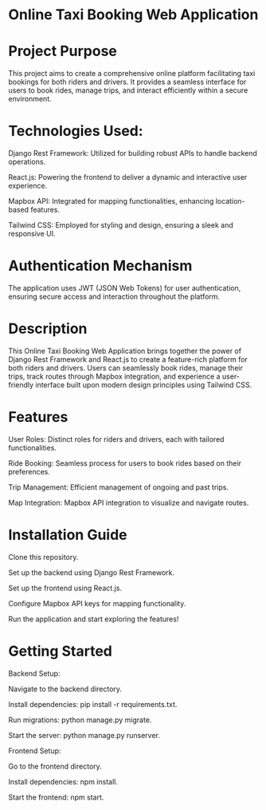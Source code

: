# Online Taxi Booking Web Application


# Project Purpose

This project aims to create a comprehensive online platform facilitating taxi bookings for both riders and drivers. It provides a seamless interface for users to book rides, manage trips, and interact efficiently within a secure environment.

# Technologies Used:

Django Rest Framework: Utilized for building robust APIs to handle backend operations.

React.js: Powering the frontend to deliver a dynamic and interactive user experience.

Mapbox API: Integrated for mapping functionalities, enhancing location-based features.

Tailwind CSS: Employed for styling and design, ensuring a sleek and responsive UI.

# Authentication Mechanism

The application uses JWT (JSON Web Tokens) for user authentication, ensuring secure access and interaction throughout the platform.

# Description

This Online Taxi Booking Web Application brings together the power of Django Rest Framework and React.js to create a feature-rich platform for both riders and drivers. Users can seamlessly book rides, manage their trips, track routes through Mapbox integration, and experience a user-friendly interface built upon modern design principles using Tailwind CSS.

# Features

User Roles: Distinct roles for riders and drivers, each with tailored functionalities.

Ride Booking: Seamless process for users to book rides based on their preferences.

Trip Management: Efficient management of ongoing and past trips.

Map Integration: Mapbox API integration to visualize and navigate routes.

# Installation Guide

Clone this repository.

Set up the backend using Django Rest Framework.

Set up the frontend using React.js.

Configure Mapbox API keys for mapping functionality.

Run the application and start exploring the features!

# Getting Started

Backend Setup:

Navigate to the backend directory.

Install dependencies: pip install -r requirements.txt.

Run migrations: python manage.py migrate.

Start the server: python manage.py runserver.

Frontend Setup:

Go to the frontend directory.

Install dependencies: npm install.

Start the frontend: npm start.

